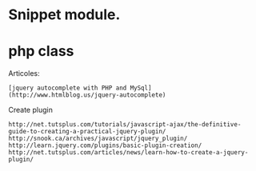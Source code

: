 # Snippet module.

# php class

Articoles:

    [jquery autocomplete with PHP and MySql](http://www.htmlblog.us/jquery-autocomplete)

Create plugin

    http://net.tutsplus.com/tutorials/javascript-ajax/the-definitive-guide-to-creating-a-practical-jquery-plugin/
    http://snook.ca/archives/javascript/jquery_plugin/
    http://learn.jquery.com/plugins/basic-plugin-creation/
    http://net.tutsplus.com/articles/news/learn-how-to-create-a-jquery-plugin/
